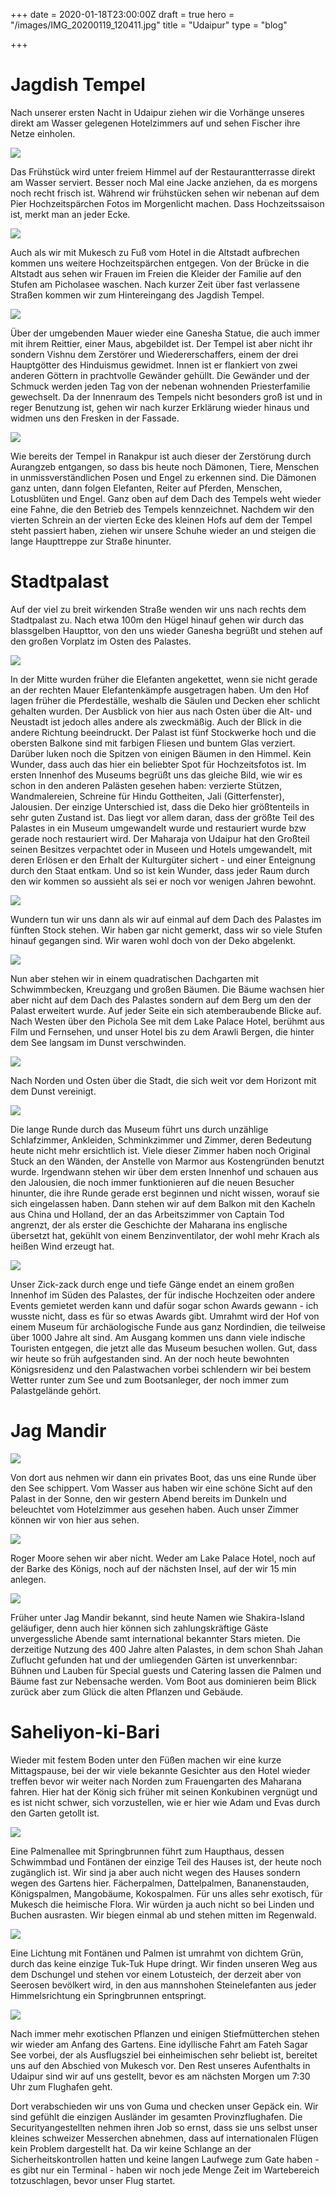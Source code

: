 +++
date = 2020-01-18T23:00:00Z
draft = true
hero = "/images/IMG_20200119_120411.jpg"
title = "Udaipur"
type = "blog"

+++
# Jagdish Tempel

Nach unserer ersten Nacht in Udaipur ziehen wir die Vorhänge unseres direkt am Wasser gelegenen Hotelzimmers auf und sehen Fischer ihre Netze einholen.

![](/images/IMG_20200118_172542.jpg)

Das Frühstück wird unter freiem Himmel auf der Restaurantterrasse direkt am Wasser serviert. Besser noch Mal eine Jacke anziehen, da es morgens noch recht frisch ist. Während wir frühstücken sehen wir nebenan auf dem Pier Hochzeitspärchen Fotos im Morgenlicht machen. Dass Hochzeitssaison ist, merkt man an jeder Ecke.

![](/images/IMG_20200119_090614.jpg)

Auch als wir mit Mukesch zu Fuß vom Hotel in die Altstadt aufbrechen kommen uns weitere Hochzeitspärchen entgegen. Von der Brücke in die Altstadt aus sehen wir Frauen im Freien die Kleider der Familie auf den Stufen am Picholasee waschen. Nach kurzer Zeit über fast verlassene Straßen kommen wir zum Hintereingang des Jagdish Tempel.

![](/images/IMG_20200119_093221.jpg)

Über der umgebenden Mauer wieder eine Ganesha Statue, die auch immer mit ihrem Reittier, einer Maus, abgebildet ist. Der Tempel ist aber nicht ihr sondern Vishnu dem Zerstörer und Wiedererschaffers, einem der drei Hauptgötter des Hinduismus gewidmet. Innen ist er flankiert von zwei anderen Göttern in prachtvolle Gewänder gehüllt. Die Gewänder und der Schmuck werden jeden Tag von der nebenan wohnenden Priesterfamilie gewechselt. Da der Innenraum des Tempels nicht besonders groß ist und in reger Benutzung ist, gehen wir nach kurzer Erklärung wieder hinaus und widmen uns den Fresken in der Fassade.

![](/images/IMG_20200119_093332.jpg)

Wie bereits der Tempel in Ranakpur ist auch dieser der Zerstörung durch Aurangzeb entgangen, so dass bis heute noch Dämonen, Tiere, Menschen in unmissverständlichen Posen und Engel zu erkennen sind. Die Dämonen ganz unten, dann folgen Elefanten, Reiter auf Pferden, Menschen, Lotusblüten und Engel. Ganz oben auf dem Dach des Tempels weht wieder eine Fahne, die den Betrieb des Tempels kennzeichnet. Nachdem wir den vierten Schrein an der vierten Ecke des kleinen Hofs auf dem der Tempel steht passiert haben, ziehen wir unsere Schuhe wieder an und steigen die lange Haupttreppe zur Straße hinunter.

# Stadtpalast

Auf der viel zu breit wirkenden Straße wenden wir uns nach rechts dem Stadtpalast zu. Nach etwa 100m den Hügel hinauf gehen wir durch das blassgelben Haupttor, von den uns wieder Ganesha begrüßt und stehen auf den großen Vorplatz im Osten des Palastes.

![](/images/IMG_20200119_095317.jpg)

In der Mitte wurden früher die Elefanten angekettet, wenn sie nicht gerade an der rechten Mauer Elefantenkämpfe ausgetragen haben. Um den Hof lagen früher die Pferdeställe, weshalb die Säulen und Decken eher schlicht gehalten wurden. Der Ausblick von hier aus nach Osten über die Alt- und Neustadt ist jedoch alles andere als zweckmäßig. Auch der Blick in die andere Richtung beeindruckt. Der Palast ist fünf Stockwerke hoch und die obersten Balkone sind mit farbigen Fliesen und buntem Glas verziert. Darüber luken noch die Spitzen von einigen Bäumen in den Himmel. Kein Wunder, dass auch das hier ein beliebter Spot für Hochzeitsfotos ist. Im ersten Innenhof des Museums begrüßt uns das gleiche Bild, wie wir es schon in den anderen Palästen gesehen haben: verzierte Stützen, Wandmalereien, Schreine für Hindu Gottheiten, Jali (Gitterfenster), Jalousien. Der einzige Unterschied ist, dass die Deko hier größtenteils in sehr guten Zustand ist. Das liegt vor allem daran, dass der größte Teil des Palastes in ein Museum umgewandelt wurde und restauriert wurde bzw gerade noch restauriert wird. Der Maharaja von Udaipur hat den Großteil seinen Besitzes verpachtet oder in Museen und Hotels umgewandelt, mit deren Erlösen er den Erhalt der Kulturgüter sichert - und einer Enteignung durch den Staat entkam. Und so ist kein Wunder, dass jeder Raum durch den wir kommen so aussieht als sei er noch vor wenigen Jahren bewohnt.

![](/images/IMG_20200119_105331.jpg)

Wundern tun wir uns dann als wir auf einmal auf dem Dach des Palastes im fünften Stock stehen. Wir haben gar nicht gemerkt, dass wir so viele Stufen hinauf gegangen sind. Wir waren wohl doch von der Deko abgelenkt.

![](/images/IMG_20200119_102624.jpg)

Nun aber stehen wir in einem quadratischen Dachgarten mit Schwimmbecken, Kreuzgang und großen Bäumen. Die Bäume wachsen hier aber nicht auf dem Dach des Palastes sondern auf dem Berg um den der Palast erweitert wurde. Auf jeder Seite ein sich atemberaubende Blicke auf. Nach Westen über den Pichola See mit dem Lake Palace Hotel, berühmt aus Film und Fernsehen, und unser Hotel bis zu dem Arawli Bergen, die hinter dem See langsam im Dunst verschwinden.

![](/images/IMG_20200119_104947.jpg)

Nach Norden und Osten über die Stadt, die sich weit vor dem Horizont mit dem Dunst vereinigt.

![](/images/IMG_20200119_095413-1.jpg)

Die lange Runde durch das Museum führt uns durch unzählige Schlafzimmer, Ankleiden, Schminkzimmer und Zimmer, deren Bedeutung heute nicht mehr ersichtlich ist. Viele dieser Zimmer haben noch Original Stuck an den Wänden, der Anstelle von Marmor aus Kostengründen benutzt wurde. Irgendwann stehen wir über dem ersten Innenhof und schauen aus den Jalousien, die noch immer funktionieren auf die neuen Besucher hinunter, die ihre Runde gerade erst beginnen und nicht wissen, worauf sie sich eingelassen haben. Dann stehen wir auf dem Balkon mit den Kacheln aus China und Holland, der an das Arbeitszimmer von Captain Tod angrenzt, der als erster die Geschichte der Maharana ins englische übersetzt hat, gekühlt von einem Benzinventilator, der wohl mehr Krach als heißen Wind erzeugt hat.

![](/images/IMG_20200119_105009.jpg)

Unser Zick-zack durch enge und tiefe Gänge endet an einem großen Innenhof im Süden des Palastes, der für indische Hochzeiten oder andere Events gemietet werden kann und dafür sogar schon Awards gewann - ich wusste nicht, dass es für so etwas Awards gibt. Umrahmt wird der Hof von einem Museum für archäologische Funde aus ganz Nordindien, die teilweise über 1000 Jahre alt sind. Am Ausgang kommen uns dann viele indische Touristen entgegen, die jetzt alle das Museum besuchen wollen. Gut, dass wir heute so früh aufgestanden sind. An der noch heute bewohnten Königsresidenz und den Palastwachen vorbei schlendern wir bei bestem Wetter runter zum See und zum Bootsanleger, der noch immer zum Palastgelände gehört.

# Jag Mandir

![](/images/IMG_20200119_120058.jpg)

Von dort aus nehmen wir dann ein privates Boot, das uns eine Runde über den See schippert. Vom Wasser aus haben wir eine schöne Sicht auf den Palast in der Sonne, den wir gestern Abend bereits im Dunkeln und beleuchtet vom Hotelzimmer aus gesehen haben. Auch unser Zimmer können wir von hier aus sehen.

![](/images/IMG_20200119_120535.jpg)

Roger Moore sehen wir aber nicht. Weder am Lake Palace Hotel, noch auf der Barke des Königs, noch auf der nächsten Insel, auf der wir 15 min anlegen.

![](/images/IMG_20200119_123445.jpg)

Früher unter Jag Mandir bekannt, sind heute Namen wie Shakira-Island geläufiger, denn auch hier können sich zahlungskräftige Gäste unvergessliche Abende samt international bekannter Stars mieten. Die derzeitige Nutzung des 400 Jahre alten Palastes, in dem schon Shah Jahan Zuflucht gefunden hat und der umliegenden Gärten ist unverkennbar: Bühnen und Lauben für Special guests und Catering lassen die Palmen und Bäume fast zur Nebensache werden. Vom Boot aus dominieren beim Blick zurück aber zum Glück die alten Pflanzen und Gebäude.

# Saheliyon-ki-Bari

Wieder mit festem Boden unter den Füßen machen wir eine kurze Mittagspause, bei der wir viele bekannte Gesichter aus den Hotel wieder treffen bevor wir weiter nach Norden zum Frauengarten des Maharana fahren. Hier hat der König sich früher mit seinen Konkubinen vergnügt und es ist nicht schwer, sich vorzustellen, wie er hier wie Adam und Evas durch den Garten getollt ist.

![](/images/IMG_20200119_142045.jpg)

Eine Palmenallee mit Springbrunnen führt zum Haupthaus, dessen Schwimmbad und Fontänen der einzige Teil des Hauses ist, der heute noch zugänglich ist. Wir sind ja aber auch nicht wegen des Hauses sondern wegen des Gartens hier. Fächerpalmen, Dattelpalmen, Bananenstauden, Königspalmen, Mangobäume, Kokospalmen. Für uns alles sehr exotisch, für Mukesch die heimische Flora. Wir würden ja auch nicht so bei Linden und Buchen ausrasten. Wir biegen einmal ab und stehen mitten im Regenwald.

![](/images/IMG_20200119_142310.jpg)

Eine Lichtung mit Fontänen und Palmen ist umrahmt von dichtem Grün, durch das keine einzige Tuk-Tuk Hupe dringt. Wir finden unseren Weg aus dem Dschungel und stehen vor einem Lotusteich, der derzeit aber von Seerosen bevölkert wird, in den aus mannshohen Steinelefanten aus jeder Himmelsrichtung ein Springbrunnen entspringt.

![](/images/IMG_20200119_142736.jpg)

Nach immer mehr exotischen Pflanzen und einigen Stiefmütterchen stehen wir wieder am Anfang des Gartens. Eine idyllische Fahrt am Fateh Sagar See vorbei, der als Ausflugsziel bei einheimischen sehr beliebt ist, bereitet uns auf den Abschied von Mukesch vor. Den Rest unseres Aufenthalts in Udaipur sind wir auf uns gestellt, bevor es am nächsten Morgen um 7:30 Uhr zum Flughafen geht. 

Dort verabschieden wir uns von Guma und checken unser Gepäck ein. Wir sind gefühlt die einzigen Ausländer im gesamten Provinzflughafen. Die Securityangestellten nehmen ihren Job so ernst, dass sie uns selbst unser kleines schweizer Messerchen abnehmen, dass auf internationalen Flügen kein Problem dargestellt hat. Da wir keine Schlange an der Sicherheitskontrollen hatten und keine langen Laufwege zum Gate haben - es gibt nur ein Terminal - haben wir noch jede Menge Zeit im Wartebereich totzuschlagen, bevor unser Flug startet.